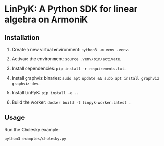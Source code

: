 # LinPyK: A Python SDK for linear algebra on ArmoniK

## Installation

1. Create a new virtual environment: `python3 -m venv .venv`.

2. Activate the environment: `source .venv/bin/activate`.

3. Install dependencies: `pip install -r requirements.txt`.

4. Install graphviz binaries: `sudo apt update && sudo apt install graphviz graphviz-dev`.

5. Install LinPyK: `pip install -e .`.

6. Build the worker: `docker build -t linpyk-worker:latest .`

## Usage

Run the Cholesky example:

```
python3 examples/cholesky.py
```

